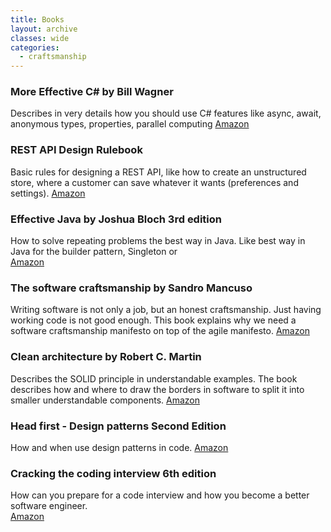 ```yaml
---
title: Books
layout: archive
classes: wide
categories:
  - craftsmanship
---
```


### More Effective C# by Bill Wagner
Describes in very details how you should use C# features like async, await, anonymous types, properties, parallel computing
[Amazon](https://www.amazon.com/-/de/dp/0672337886?keywords=More+Effective+C%23)

### REST API Design Rulebook 
Basic rules for designing a REST API, like how to create an unstructured store, where a customer can save whatever it wants (preferences and settings). 
[Amazon](https://www.amazon.de/REST-Design-Rulebook-Mark-Masse/dp/1449310508)

### Effective Java by Joshua Bloch 3rd edition
How to solve repeating problems the best way in Java. Like best way in Java for the builder pattern, Singleton or   
[Amazon](https://www.amazon.com/Effective-Java-Joshua-Bloch/dp/0134685997)

### The software craftsmanship by Sandro Mancuso
Writing software is not only a job, but an honest craftsmanship. 
Just having working code is not good enough. This book explains why we need a software craftsmanship manifesto on top of the agile manifesto.
[Amazon](https://www.amazon.com/Software-Craftsman-Professionalism-Pragmatism-Robert/dp/0134052501)

### Clean architecture by Robert C. Martin
Describes the SOLID principle in understandable examples.
The book describes how and where to draw the borders in software to split it into smaller understandable components.
[Amazon](https://www.amazon.com/Clean-Architecture-Craftsmans-Software-Structure/dp/0134494164)

### Head first - Design patterns Second Edition
How and when use design patterns in code.
[Amazon](https://www.amazon.com/-/de/dp/149207800X/?keywords=Head-First-Design-Patterns-Object-Oriented)

### Cracking the coding interview 6th edition
How can you prepare for a code interview and how you become a better software engineer.  
[Amazon](https://www.amazon.com/Cracking-Coding-Interview-Programming-Questions/dp/0984782850)